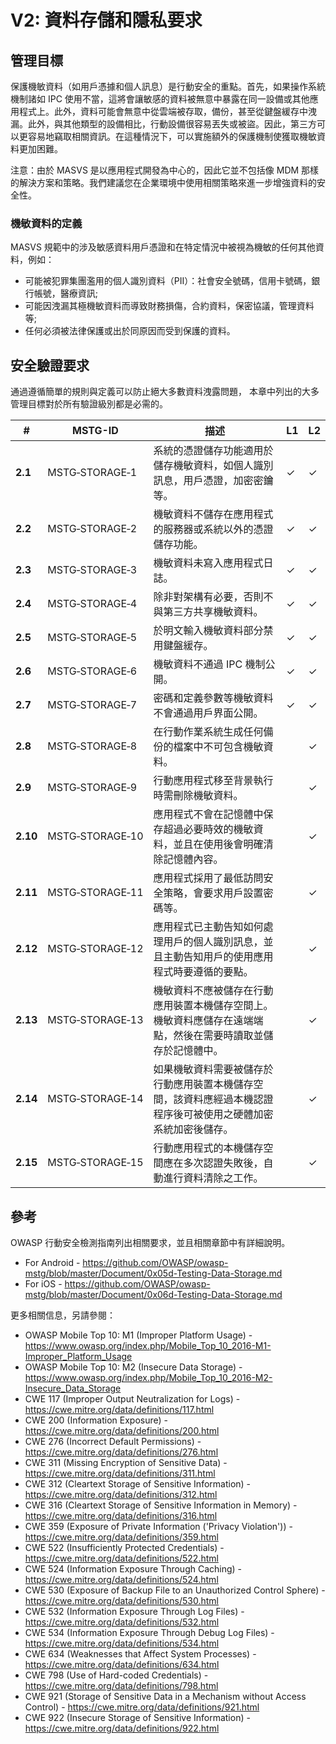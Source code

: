 # V2: 資料存儲和隱私要求

## 管理目標

保護機敏資料（如用戶憑據和個人訊息）是行動安全的重點。首先，如果操作系統機制諸如 IPC 使用不當，這將會讓敏感的資料被無意中暴露在同一設備或其他應用程式上。此外，資料可能會無意中從雲端被存取，備份，甚至從鍵盤緩存中洩漏。此外，與其他類型的設備相比，行動設備很容易丟失或被盜。因此，第三方可以更容易地竊取相關資訊。在這種情況下，可以實施額外的保護機制使獲取機敏資料更加困難。

注意：由於 MASVS 是以應用程式開發為中心的，因此它並不包括像 MDM 那樣的解決方案和策略。我們建議您在企業環境中使用相關策略來進一步增強資料的安全性。

### 機敏資料的定義

MASVS 規範中的涉及敏感資料用戶憑證和在特定情況中被視為機敏的任何其他資料，例如：

- 可能被犯罪集團濫用的個人識別資料（PII）：社會安全號碼，信用卡號碼，銀行帳號，醫療資訊;
- 可能因洩漏其極機敏資料而導致財務損傷，合約資料，保密協議，管理資料等;
- 任何必須被法律保護或出於同原因而受到保護的資料。

<div style="page-break-after: always;">
</div>

## 安全驗證要求

通過遵循簡單的規則與定義可以防止絕大多數資料洩露問題， 本章中列出的大多管理目標對於所有驗證級別都是必需的。

| # | MSTG-ID | 描述 | L1 | L2 |
| --- | --- | --- | --- | --- |
| **2.1** | MSTG‑STORAGE‑1 | 系統的憑證儲存功能適用於儲存機敏資料，如個人識別訊息，用戶憑證，加密密鑰等。 | ✓ | ✓ |
| **2.2** | MSTG‑STORAGE‑2 | 機敏資料不儲存在應用程式的服務器或系統以外的憑證儲存功能。 | ✓ | ✓ |
| **2.3** | MSTG‑STORAGE‑3 | 機敏資料未寫入應用程式日誌。 | ✓ | ✓ |
| **2.4** | MSTG‑STORAGE‑4 | 除非對架構有必要，否則不與第三方共享機敏資料。  | ✓ | ✓ |
| **2.5** | MSTG‑STORAGE‑5 | 於明文輸入機敏資料部分禁用鍵盤緩存。 | ✓ | ✓ |
| **2.6** | MSTG‑STORAGE‑6 | 機敏資料不通過 IPC 機制公開。 | ✓ | ✓ |
| **2.7** | MSTG‑STORAGE‑7 | 密碼和定義參數等機敏資料不會通過用戶界面公開。 | ✓ | ✓ |
| **2.8** | MSTG‑STORAGE‑8 | 在行動作業系統生成任何備份的檔案中不可包含機敏資料。 |   | ✓ |
| **2.9** | MSTG‑STORAGE‑9 | 行動應用程式移至背景執行時需刪除機敏資料。 |  | ✓ |
| **2.10** | MSTG‑STORAGE‑10 | 應用程式不會在記憶體中保存超過必要時效的機敏資料，並且在使用後會明確清除記憶體內容。 |  | ✓ |
| **2.11** | MSTG‑STORAGE‑11 | 應用程式採用了最低訪問安全策略，會要求用戶設置密碼等。 |  | ✓ |
| **2.12** | MSTG‑STORAGE‑12 | 應用程式已主動告知如何處理用戶的個人識別訊息，並且主動告知用戶的使用應用程式時要遵循的要點。 |  | ✓ |
| **2.13** | MSTG‑STORAGE‑13 | 機敏資料不應被儲存在行動應用裝置本機儲存空間上。機敏資料應儲存在遠端端點，然後在需要時讀取並儲存於記憶體中。 |  | ✓ |
| **2.14** | MSTG‑STORAGE‑14 | 如果機敏資料需要被儲存於行動應用裝置本機儲存空間，該資料應經過本機認證程序後可被使用之硬體加密系統加密後儲存。 |  | ✓ |
| **2.15** | MSTG‑STORAGE‑15 | 行動應用程式的本機儲存空間應在多次認證失敗後，自動進行資料清除之工作。 |  | ✓ |

## 參考

OWASP 行動安全檢測指南列出相關要求，並且相關章節中有詳細說明。

- For Android - <https://github.com/OWASP/owasp-mstg/blob/master/Document/0x05d-Testing-Data-Storage.md>
- For iOS - <https://github.com/OWASP/owasp-mstg/blob/master/Document/0x06d-Testing-Data-Storage.md>

更多相關信息，另請參閱：

- OWASP Mobile Top 10: M1 (Improper Platform Usage) - <https://www.owasp.org/index.php/Mobile_Top_10_2016-M1-Improper_Platform_Usage>
- OWASP Mobile Top 10: M2 (Insecure Data Storage) - <https://www.owasp.org/index.php/Mobile_Top_10_2016-M2-Insecure_Data_Storage>
- CWE 117 (Improper Output Neutralization for Logs) - <https://cwe.mitre.org/data/definitions/117.html>
- CWE 200 (Information Exposure) - <https://cwe.mitre.org/data/definitions/200.html>
- CWE 276 (Incorrect Default Permissions) - <https://cwe.mitre.org/data/definitions/276.html>
- CWE 311 (Missing Encryption of Sensitive Data) - <https://cwe.mitre.org/data/definitions/311.html>
- CWE 312 (Cleartext Storage of Sensitive Information) - <https://cwe.mitre.org/data/definitions/312.html>
- CWE 316 (Cleartext Storage of Sensitive Information in Memory) - <https://cwe.mitre.org/data/definitions/316.html>
- CWE 359 (Exposure of Private Information ('Privacy Violation')) - <https://cwe.mitre.org/data/definitions/359.html>
- CWE 522 (Insufficiently Protected Credentials) - <https://cwe.mitre.org/data/definitions/522.html>
- CWE 524 (Information Exposure Through Caching) - <https://cwe.mitre.org/data/definitions/524.html>
- CWE 530 (Exposure of Backup File to an Unauthorized Control Sphere) - <https://cwe.mitre.org/data/definitions/530.html>
- CWE 532 (Information Exposure Through Log Files) - <https://cwe.mitre.org/data/definitions/532.html>
- CWE 534 (Information Exposure Through Debug Log Files) - <https://cwe.mitre.org/data/definitions/534.html>
- CWE 634 (Weaknesses that Affect System Processes) - <https://cwe.mitre.org/data/definitions/634.html>
- CWE 798 (Use of Hard-coded Credentials) - <https://cwe.mitre.org/data/definitions/798.html>
- CWE 921 (Storage of Sensitive Data in a Mechanism without Access Control) - <https://cwe.mitre.org/data/definitions/921.html>
- CWE 922 (Insecure Storage of Sensitive Information) - <https://cwe.mitre.org/data/definitions/922.html>
